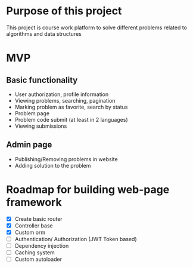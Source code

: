 # Purpose of this project

This project is course work platform 
to solve different problems related to algorithms and data structures

# MVP
## Basic functionality

- User authorization, profile information
- Viewing problems, searching, pagination
- Marking problem as favorite, search by status
- Problem page
- Problem code submit (at least in 2 languages)
- Viewing submissions

## Admin page

- Publishing/Removing problems in website
- Adding solution to the problem

# Roadmap for building web-page framework 

- [x] Create basic router
- [x] Controller base
- [X] Custom orm
- [ ] Authentication/ Authorization (JWT Token based)
- [ ] Dependency injection
- [ ] Caching system
- [ ] Custom autoloader
